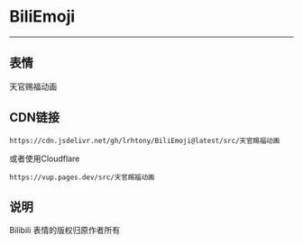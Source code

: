 # BiliEmoji
---
## 表情
天官赐福动画
## CDN链接
```
https://cdn.jsdelivr.net/gh/lrhtony/BiliEmoji@latest/src/天官赐福动画
```
或者使用Cloudflare
```
https://vup.pages.dev/src/天官赐福动画
```
## 说明
Bilibili 表情的版权归原作者所有
